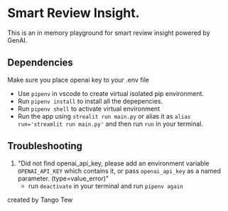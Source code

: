 # Smart Review Insight.
This is an in memory playground for smart review insight powered by GenAI.

## Dependencies
Make sure you place openai key to your .env file
- Use  ``pipenv`` in vscode to create virtual isolated pip environment.
- Run  ```pipenv install``` to install all the depepencies.
- Run ```pipenv shell``` to activate virtual environment
- Run the app using ```strealit run main.py``` or alias it as ```alias run='streamlit run main.py'``` and then run ```run``` in your terminal.


## Troubleshooting
1. "Did not find openai_api_key, please add an environment variable `OPENAI_API_KEY` which contains it, or pass  `openai_api_key` as a named parameter. (type=value_error)"
    - run ```deactivate``` in your terminal and run ```pipenv again```

created by Tango Tew